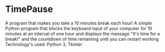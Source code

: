 # TimePause
 A program that makes you take a 10 minutes break each hour!
 A simple Python program that blocks the keyboard input of your computer for 10 minutes at an interval of one hour and displays the message "It's time for a break!" and the countdown of time remaining until you can restart working
 Technology's used: Python 3, Tkinter

